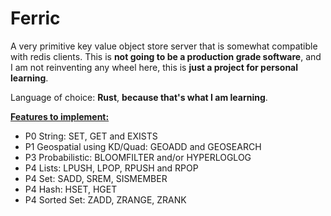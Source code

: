 Ferric
====


A very primitive key value object store server
that is somewhat compatible with redis clients.
This is **not going to be a production grade software**, 
and I am not reinventing any wheel here, 
this is **just a project for personal learning**.

Language of choice: **Rust**, **because that's what I am learning**.

<u>**Features to implement:**</u>

- P0 String: SET, GET and EXISTS
- P1 Geospatial using KD/Quad: GEOADD and GEOSEARCH
- P3 Probabilistic: BLOOMFILTER and/or HYPERLOGLOG
- P4 Lists: LPUSH, LPOP, RPUSH and RPOP
- P4 Set: SADD, SREM, SISMEMBER
- P4 Hash: HSET, HGET
- P4 Sorted Set: ZADD, ZRANGE, ZRANK


